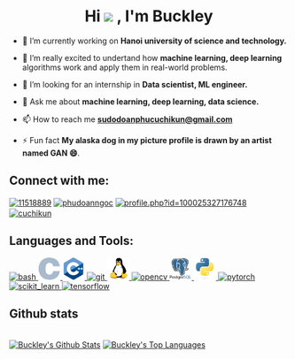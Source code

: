 <h1 align="center">Hi 
    <img src="https://media.giphy.com/media/hvRJCLFzcasrR4ia7z/giphy.gif" width="28">
  , I'm Buckley</h1>

- 🔭 I’m currently working on **Hanoi university of science and technology.**

- 🌱 I’m really excited to undertand how **machine learning, deep learning** algorithms work and apply them in real-world problems.

- 👯 I’m looking for an internship in **Data scientist, ML engineer.**

- 💬 Ask me about **machine learning, deep learning, data science.**

- 📫 How to reach me **sudodoanphucuchikun@gmail.com**

- ⚡ Fun fact **My alaska dog in my picture profile is drawn by an artist named GAN :smile:**.

## Connect with me:
<p align="left">
<a href="https://stackoverflow.com/users/11518889" target="blank"><img align="center" src="https://cdn.jsdelivr.net/npm/simple-icons@3.0.1/icons/stackoverflow.svg" alt="11518889" height="30" width="40" /></a>
<a href="https://kaggle.com/phudoanngoc" target="blank"><img align="center" src="https://cdn.jsdelivr.net/npm/simple-icons@3.0.1/icons/kaggle.svg" alt="phudoanngoc" height="30" width="40" /></a>
<a href="https://fb.com/profile.php?id=100025327176748" target="blank"><img align="center" src="https://cdn.jsdelivr.net/npm/simple-icons@3.0.1/icons/facebook.svg" alt="profile.php?id=100025327176748" height="30" width="40" /></a>
<a href="https://codeforces.com/profile/cuchikun" target="blank"><img align="center" src="https://cdn.jsdelivr.net/npm/simple-icons@3.0.1/icons/codeforces.svg" alt="cuchikun" height="30" width="40" /></a>
</p>

## Languages and Tools:

<p align="left"> <a href="https://www.gnu.org/software/bash/" target="_blank"> <img src="https://www.vectorlogo.zone/logos/gnu_bash/gnu_bash-icon.svg" alt="bash" width="40" height="40"/> </a> <a href="https://www.cprogramming.com/" target="_blank"> <img src="https://raw.githubusercontent.com/devicons/devicon/master/icons/c/c-original.svg" alt="c" width="40" height="40"/> </a> <a href="https://www.w3schools.com/cpp/" target="_blank"> <img src="https://raw.githubusercontent.com/devicons/devicon/master/icons/cplusplus/cplusplus-original.svg" alt="cplusplus" width="40" height="40"/> </a> <a href="https://git-scm.com/" target="_blank"> <img src="https://www.vectorlogo.zone/logos/git-scm/git-scm-icon.svg" alt="git" width="40" height="40"/> </a> <a href="https://www.linux.org/" target="_blank"> <img src="https://raw.githubusercontent.com/devicons/devicon/master/icons/linux/linux-original.svg" alt="linux" width="40" height="40"/> </a> <a href="https://opencv.org/" target="_blank"> <img src="https://www.vectorlogo.zone/logos/opencv/opencv-icon.svg" alt="opencv" width="40" height="40"/> </a> <a href="https://www.postgresql.org" target="_blank"> <img src="https://raw.githubusercontent.com/devicons/devicon/master/icons/postgresql/postgresql-original-wordmark.svg" alt="postgresql" width="40" height="40"/> </a> <a href="https://www.python.org" target="_blank"> <img src="https://raw.githubusercontent.com/devicons/devicon/master/icons/python/python-original.svg" alt="python" width="40" height="40"/> </a> <a href="https://pytorch.org/" target="_blank"> <img src="https://www.vectorlogo.zone/logos/pytorch/pytorch-icon.svg" alt="pytorch" width="40" height="40"/> </a> <a href="https://scikit-learn.org/" target="_blank"> <img src="https://upload.wikimedia.org/wikipedia/commons/0/05/Scikit_learn_logo_small.svg" alt="scikit_learn" width="40" height="40"/> </a> <a href="https://www.tensorflow.org" target="_blank"> <img src="https://www.vectorlogo.zone/logos/tensorflow/tensorflow-icon.svg" alt="tensorflow" width="40" height="40"/> </a> </p>

## Github stats

<!-- https://github.com/anuraghazra/github-readme-stats -->

<br/>
<a href="https://github.com/anuraghazra/github-readme-stats"><img alt="Buckley's Github Stats" src="https://denvercoder1-github-readme-stats.vercel.app/api?username=ngocphucck&show_icons=true&count_private=true&theme=react&hide_border=true&bg_color=1F222E&title_color=F85D7F&icon_color=F8D866" /></a>
<a href="https://github.com/anuraghazra/github-readme-stats"><img alt="Buckley's Top Languages" src="https://denvercoder1-github-readme-stats.vercel.app/api/top-langs/?username=ngocphucck&langs_count=8&layout=compact&theme=react&hide_border=true&bg_color=1F222E&title_color=F85D7F&icon_color=F8D866" /></a>
<br/>
